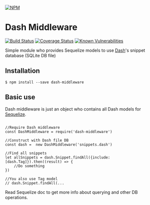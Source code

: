 [![NPM](https://nodei.co/npm/dash-middleware.png?downloads=true&stars=true)](https://nodei.co/npm/dash-middleware/)

Dash Middleware
==============

[![Build Status](https://travis-ci.org/jvcalderon/dash-middleware.svg?branch=master)](https://travis-ci.org/jvcalderon/dash-middleware)
[![Coverage Status](https://coveralls.io/repos/github/jvcalderon/dash-middleware/badge.svg?branch=master)](https://coveralls.io/github/jvcalderon/dash-middleware?branch=master)
[![Known Vulnerabilities](https://snyk.io/test/github/jvcalderon/dash-middleware/badge.svg)](https://snyk.io/test/github/jvcalderon/dash-middleware)

Simple module who provides Sequelize models to use [Dash](https://kapeli.com/dash)'s snippet database (SQLite DB file)

## Installation

<pre><code>$ npm install --save dash-middleware</code></pre>

## Basic use

Dash middleware is just an object who contains all Dash models for [Sequelize](http://docs.sequelizejs.com/). 

<pre><code>
//Require Dash middleware
const DashMiddleware = require('dash-middleware')
    
//Construct with Dash file DB
const dash =  new DashMiddleware('snippets.dash')
    
//Find all snippets
let allSnippets = dash.Snippet.findAll({include: [dash.Tag]}).then((result) => {
    //Do something
})
    
//You also use Tag model
// dash.Snippet.findAll(...
</code></pre>

Read Sequelize doc to get more info about querying and other DB operations.